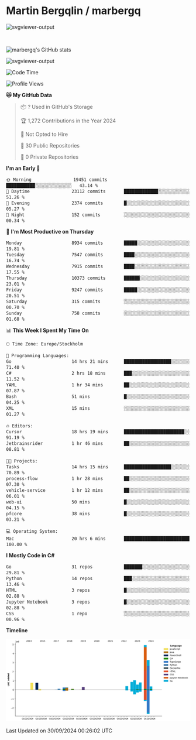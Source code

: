 # Martin Bergqlin / marbergq

![svgviewer-output](https://user-images.githubusercontent.com/2405410/206014777-22d41ecb-c24f-421d-b7d9-bba2cb5bb0de.svg)

<br>

<!--- [![Martin's Week](https://github-readme-stats.vercel.app/api/wakatime?username=marbergq&theme=dark)](https://github.com/anuraghazra/github-readme-stats) -->

![marbergq's GitHub stats](https://github-readme-stats.vercel.app/api?username=marbergq&count_private=true&show_icons=true)

![svgviewer-output](https://wakatime.com/badge/user/3f0a2069-6683-4e19-9a4a-7d21ea815067.svg)

<!--START_SECTION:waka-->
![Code Time](http://img.shields.io/badge/Code%20Time-4%2C423%20hrs%2046%20mins-blue)

![Profile Views](http://img.shields.io/badge/Profile%20Views-0-blue)

**🐱 My GitHub Data** 

> 📦 ? Used in GitHub's Storage 
 > 
> 🏆 1,272 Contributions in the Year 2024
 > 
> 🚫 Not Opted to Hire
 > 
> 📜 30 Public Repositories 
 > 
> 🔑 0 Private Repositories 
 > 
**I'm an Early 🐤** 

```text
🌞 Morning                19451 commits       ███████████░░░░░░░░░░░░░░   43.14 % 
🌆 Daytime                23112 commits       █████████████░░░░░░░░░░░░   51.26 % 
🌃 Evening                2374 commits        █░░░░░░░░░░░░░░░░░░░░░░░░   05.27 % 
🌙 Night                  152 commits         ░░░░░░░░░░░░░░░░░░░░░░░░░   00.34 % 
```
📅 **I'm Most Productive on Thursday** 

```text
Monday                   8934 commits        █████░░░░░░░░░░░░░░░░░░░░   19.81 % 
Tuesday                  7547 commits        ████░░░░░░░░░░░░░░░░░░░░░   16.74 % 
Wednesday                7915 commits        ████░░░░░░░░░░░░░░░░░░░░░   17.55 % 
Thursday                 10373 commits       ██████░░░░░░░░░░░░░░░░░░░   23.01 % 
Friday                   9247 commits        █████░░░░░░░░░░░░░░░░░░░░   20.51 % 
Saturday                 315 commits         ░░░░░░░░░░░░░░░░░░░░░░░░░   00.70 % 
Sunday                   758 commits         ░░░░░░░░░░░░░░░░░░░░░░░░░   01.68 % 
```


📊 **This Week I Spent My Time On** 

```text
🕑︎ Time Zone: Europe/Stockholm

💬 Programming Languages: 
Go                       14 hrs 21 mins      ██████████████████░░░░░░░   71.40 % 
C#                       2 hrs 18 mins       ███░░░░░░░░░░░░░░░░░░░░░░   11.52 % 
YAML                     1 hr 34 mins        ██░░░░░░░░░░░░░░░░░░░░░░░   07.87 % 
Bash                     51 mins             █░░░░░░░░░░░░░░░░░░░░░░░░   04.25 % 
XML                      15 mins             ░░░░░░░░░░░░░░░░░░░░░░░░░   01.27 % 

🔥 Editors: 
Cursor                   18 hrs 19 mins      ███████████████████████░░   91.19 % 
Jetbrainsrider           1 hr 46 mins        ██░░░░░░░░░░░░░░░░░░░░░░░   08.81 % 

🐱‍💻 Projects: 
Tasks                    14 hrs 15 mins      ██████████████████░░░░░░░   70.89 % 
process-flow             1 hr 28 mins        ██░░░░░░░░░░░░░░░░░░░░░░░   07.30 % 
vehicle-service          1 hr 12 mins        ██░░░░░░░░░░░░░░░░░░░░░░░   06.01 % 
web-ui                   50 mins             █░░░░░░░░░░░░░░░░░░░░░░░░   04.15 % 
pfcore                   38 mins             █░░░░░░░░░░░░░░░░░░░░░░░░   03.21 % 

💻 Operating System: 
Mac                      20 hrs 6 mins       █████████████████████████   100.00 % 
```

**I Mostly Code in C#** 

```text
Go                       31 repos            ███████░░░░░░░░░░░░░░░░░░   29.81 % 
Python                   14 repos            ███░░░░░░░░░░░░░░░░░░░░░░   13.46 % 
HTML                     3 repos             █░░░░░░░░░░░░░░░░░░░░░░░░   02.88 % 
Jupyter Notebook         3 repos             █░░░░░░░░░░░░░░░░░░░░░░░░   02.88 % 
CSS                      1 repo              ░░░░░░░░░░░░░░░░░░░░░░░░░   00.96 % 
```



**Timeline**

![Lines of Code chart](https://raw.githubusercontent.com/marbergq/marbergq/main/assets/bar_graph.png)


 Last Updated on 30/09/2024 00:26:02 UTC
<!--END_SECTION:waka-->
